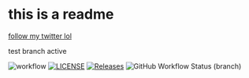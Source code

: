 <h1>this is a readme</h1>

<a href="https://twitter.com/LawfulDissonant">follow my twitter lol</a>

test branch active

![workflow](https://github.com/Lawful24/sem/actions/workflows/main.yml/badge.svg)
[![LICENSE](https://img.shields.io/github/license/Lawful24/sem.svg?style=flat-square)](https://github.com/Lawful24/sem/blob/master/LICENSE)
[![Releases](https://img.shields.io/github/release/Lawful24/sem/all.svg?style=flat-square)](https://github.com/Lawful24/sem/releases)
![GitHub Workflow Status (branch)](https://img.shields.io/github/workflow/status/Lawful24/sem/A%20workflow%20for%20my%20Hello%20World%20App/develop)